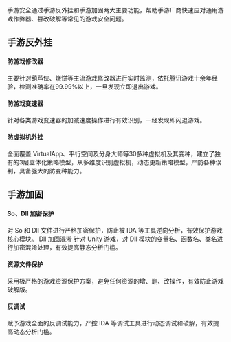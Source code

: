 手游安全通过手游反外挂和手游加固两大主要功能，帮助手游厂商快速应对通用游戏作弊器、篡改破解等常见的游戏安全问题。
## 手游反外挂
#### 防游戏修改器
主要针对葫芦侠、烧饼等主流游戏修改器进行实时监测，依托腾讯游戏十余年经验，检测准确率在99.99%以上，一旦发现立即退出游戏。

#### 防游戏变速器
针对各类游戏变速器的加减速度操作进行有效识别，一经发现即闪退游戏。

#### 防虚拟机外挂
全面覆盖 VirtualApp、平行空间及分身大师等30多种虚拟机及其变种，建立了独有的3层立体化策略模型，从多维度识别虚拟机，动态更新策略模型，严防各种误判，具备强大的防变种能力。

## 手游加固
#### So、Dll 加密保护
对 So 和 Dll 文件进行严格加密保护，防止被 IDA 等工具逆向分析，有效保护游戏核心模块。
Dll 加固混淆
针对 Unity 游戏，对 Dll 模块的变量名、函数名、类名进行加密混淆处理，有效提高静态分析门槛。

#### 资源文件保护
采用极严格的游戏资源保护方案，避免任何资源的增、删、改操作，有效防止游戏破解版。

#### 反调试
赋予游戏全面的反调试能力，严控 IDA 等调试工具进行动态调试和破解，有效提高动态分析门槛。
